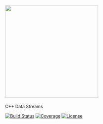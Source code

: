# <a href="https://tributary-cpp.readthedocs.io"><img src="https://raw.githubusercontent.com/1kbgz/tributary-cpp/main/docs/img/icon.png" width="300"></a>
C++ Data Streams

[![Build Status](https://github.com/1kbgz/tributary-cpp/workflows/Build%20Status/badge.svg?branch=main)](https://github.com/1kbgz/tributary-cpp/actions?query=workflow%3A%22Build+Status%22)
[![Coverage](https://codecov.io/gh/1kbgz/tributary-cpp/branch/main/graph/badge.svg)](https://codecov.io/gh/1kbgz/tributary-cpp)
[![License](https://img.shields.io/github/license/1kbgz/tributary-cpp.svg)](https://github.com/1kbgz/tributary-cpp/)

